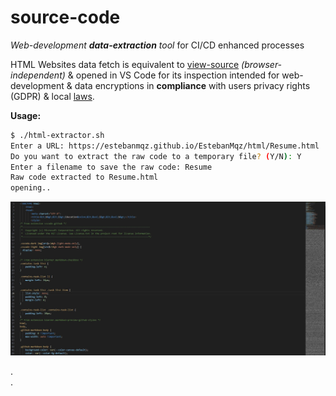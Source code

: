 # source-code
<i>Web-development <b>data-extraction</b> tool</i> for  CI/CD enhanced processes

HTML Websites data fetch is equivalent to [view-source](https://chrome.google.com/webstore/detail/<view-source>/dmfgkkcgfcaciolbfagclhaainpigkmd) <i>(browser-independent)</i> & opened in VS Code for its inspection intended for web-development & data encryptions in <b>compliance</b> with users privacy rights (GDPR) & local <u>laws</u>.

<b>Usage: </b>
``` bash
$ ./html-extractor.sh
Enter a URL: https://estebanmqz.github.io/EstebanMqz/html/Resume.html
Do you want to extract the raw code to a temporary file? (Y/N): Y
Enter a filename to save the raw code: Resume
Raw code extracted to Resume.html
opening..
```

![html-example](./img/html-example.jpg)

<!-- <img src= ./img/html-example.jpg> -->
.<br>.